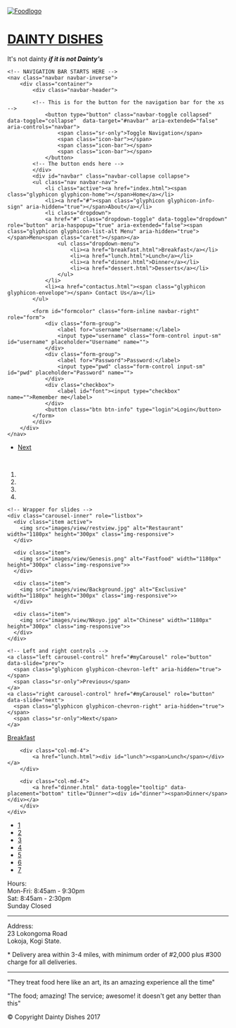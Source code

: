 <!DOCTYPE html>
<html>
<head>
	<meta charset="utf-8">
	<meta http-equiv="X-UA-Compatible" content="IE-edge">
	<meta name="viewport" content="width=device-width, initial-scale=1">
	<link rel="stylesheet" type="text/css" href="css/bootstrap.css">
	<link rel="stylesheet" type="text/css" href="css/bootstrap.min.css">
	<link rel="stylesheet" type="text/css" href="css/cwstyle.css">
	<title>Dainty Dishes</title>
</head>
<body>
<!-- JUMBOTRON STARTS RIGHT HERE -->
		<div class="jumbotron">
	<div class="container-fluid">
			<div class="row">
			<div id="logo" class="col-md-3">
				<a href="index.html"><img src="images/foodlogo1.jpg" alt="Foodlogo"></a>
			</div>
			<div id="topbanner" class="col-md-9">
			<a href="index.html"><h1>DAINTY DISHES</h1></a>
			<p> It's not dainty <em><strong>if it is not Dainty's</strong></em></p>
			</div>
			</div>
		</div>
	</div>
	<!-- JUMBOTRON ENDS HERE -->

	<!-- NAVIGATION BAR STARTS HERE -->
	<nav class="navbar navbar-inverse">
		<div class="container">
			<div class="navbar-header">

			<!-- This is for the button for the navigation bar for the xs -->
				<button type="button" class="navbar-toggle collapsed" data-toggle="collapse"  data-target="#navbar" aria-extended="false" aria-controls="navbar">
					<span class="sr-only">Toggle Navigation</span>
					<span class="icon-bar"></span>
					<span class="icon-bar"></span>
					<span class="icon-bar"></span>
				</button>
			<!-- The button ends here -->		
			</div>
			<div id="navbar" class="navbar-collapse collapse">
			<ul class="nav navbar-nav">
				<li class="active"><a href="index.html"><span class="glyphicon glyphicon-home"></span>Home</a></li>
				<li><a href="#"><span class="glyphicon glyphicon-info-sign" aria-hidden="true"></span>About</a></li>
				<li class="dropdown">
				<a href="#" class="dropdown-toggle" data-toggle="dropdown" role="button" aria-haspopup="true" aria-extended="false"><span class="glyphicon glyphicon-list-alt Menu" aria-hidden="true"></span>Menu<span class="caret"></span></a>
					<ul class="dropdown-menu">
						<li><a href="breakfast.html">Breakfast</a></li>
						<li><a href="lunch.html">Lunch</a></li>
						<li><a href="dinner.html">Dinner</a></li>
						<li><a href="dessert.html">Desserts</a></li>
					</ul>
				</li>
				<li><a href="contactus.html"><span class="glyphicon glyphicon-envelope"></span> Contact Us</a></li>
			</ul>
			
			<form id="formcolor" class="form-inline navbar-right" role="form">
				<div class="form-group">
					<label for="username">Username:</label>
					<input type="username" class="form-control input-sm" id="username" placeholder="Username" name="">
				</div>
				<div class="form-group">
					<label for="Password">Password:</label>
					<input type="pwd" class="form-control input-sm" id="pwd" placeholder="Password" name="">
				</div>
				<div class="checkbox">
					<label id="font"><input type="checkbox" name="">Remember me</label>
				</div>
				<button class="btn btn-info" type="login">Login</button>
			</form>
			</div>
		</div>
	</nav>
<!-- END OF NAVIGATION BAR -->

<!-- NOW FOR THE PAGER -->
<ul class="pager">
	<li class="next"><a href="breakfast.html">Next</a></li>
</ul>
<!-- PAGER ENDS HERE -->

<!-- CAROUSEL SLIDES -->
<div id="jumbo">
<div class="jumbotron">
<div class="container">
  <br>
  <div id="myCarousel" class="carousel slide" data-ride="carousel">
    <!-- Indicators -->
    <ol class="carousel-indicators">
      <li data-target="#myCarousel" data-slide-to="0" class="active"></li>
      <li data-target="#myCarousel" data-slide-to="1"></li>
      <li data-target="#myCarousel" data-slide-to="2"></li>
      <li data-target="#myCarousel" data-slide-to="3"></li>
    </ol>

    <!-- Wrapper for slides -->
    <div class="carousel-inner" role="listbox">
      <div class="item active">
        <img src="images/view/restview.jpg" alt="Restaurant" width="1180px" height="300px" class="img-responsive">
      </div>

      <div class="item">
        <img src="images/view/Genesis.png" alt="Fastfood" width="1180px" height="300px" class="img-responsive">>
      </div>
    
      <div class="item">
        <img src="images/view/Background.jpg" alt="Exclusive" width="1180px" height="300px" class="img-responsive">>
      </div>

      <div class="item">
        <img src="images/view/Nkoyo.jpg" alt="Chinese" width="1180px" height="300px" class="img-responsive">>
      </div>
    </div>

    <!-- Left and right controls -->
    <a class="left carousel-control" href="#myCarousel" role="button" data-slide="prev">
      <span class="glyphicon glyphicon-chevron-left" aria-hidden="true"></span>
      <span class="sr-only">Previous</span>
    </a>
    <a class="right carousel-control" href="#myCarousel" role="button" data-slide="next">
      <span class="glyphicon glyphicon-chevron-right" aria-hidden="true"></span>
      <span class="sr-only">Next</span>
    </a>
  </div>
</div>
</div>
</div>


<!-- MENU TILES -->
<div class="container">
	<div class="row">
		<div class="col-md-4">
			<a href="breakfast.html"><div id="breakfast"><span>Breakfast</span></div></a>
		</div>

		<div class="col-md-4">
			<a href="lunch.html"><div id="lunch"><span>Lunch</span></div></a>
		</div>

		<div class="col-md-4">
			<a href="dinner.html" data-toggle="tooltip" data-placement="bottom" title="Dinner"><div id="dinner"><span>Dinner</span></div></a>
		</div>
	</div>
</div>
<!-- MENU TILES END HERE -->



<!-- HOW ABOUT SOME PAGINATION -->
<ul class="pagination">
    <li class="active"><a href="index.html">1</a></li>
    <li><a href="breakfast.html">2</a></li>
    <li><a href="lunch.html">3</a></li>
    <li><a href="dinner.html">4</a></li>
    <li><a href="dessert.html">5</a></li>
    <li><a href="contactus.html">6</a></li>
    <li><a href="jamiu.html">7</a></li>
  </ul>
  <!-- END OF PAGINATION -->

<!-- FOOTER BEGINS HERE -->
<footer class="panel-footer">
    <div class="container">
      <div class="row">
        <section id="hours" class="col-sm-4">
          <span>Hours:</span><br>
          Mon-Fri: 8:45am - 9:30pm<br>
          Sat: 8:45am - 2:30pm<br>
          Sunday Closed
          <hr class="visible-xs">
        </section>
        <section id="address" class="col-sm-4">
          <span>Address:</span><br>
          23 Lokongoma Road<br>
          Lokoja, Kogi State.
          <p>* Delivery area within 3-4 miles, with minimum order of #2,000 plus #300 charge for all deliveries.</p>
          <hr class="visible-xs">
        </section>
        <section id="testimonials" class="col-sm-4">
          <p>"They treat food here like an art, its an amazing experience all the time"</p>
          <p>"The food; amazing! The service; awesome! it doesn't get any better than this"</p>
        </section>
      </div>
      <div class="text-center">&copy; Copyright Dainty Dishes 2017</div>
    </div>
  </footer>



<script src="https://ajax.googleapis.com/ajax/libs/jquery/1.11.3/jquery.min.js"></script>
<script src="js/jquery-2.1.4.min.js"></script>
<script src="js/bootstrap.min.js"></script>
<script src="js/script.js"></script>

</body>
</html>
